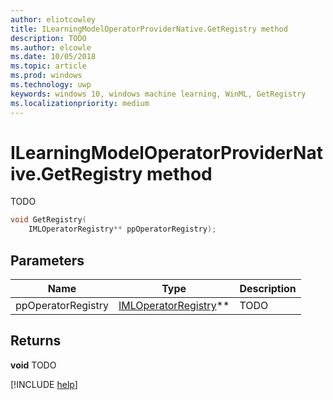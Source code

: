 ```yaml
---
author: eliotcowley
title: ILearningModelOperatorProviderNative.GetRegistry method
description: TODO
ms.author: elcowle
ms.date: 10/05/2018
ms.topic: article
ms.prod: windows
ms.technology: uwp
keywords: windows 10, windows machine learning, WinML, GetRegistry
ms.localizationpriority: medium
---
```


# ILearningModelOperatorProviderNative.GetRegistry method

TODO

```cpp
void GetRegistry(
    IMLOperatorRegistry** ppOperatorRegistry);
```

## Parameters

| Name | Type | Description |
|------|------|-------------|
| ppOperatorRegistry | [IMLOperatorRegistry](IMLOperatorRegistry.md)** | TODO |

## Returns

**void**
TODO

[!INCLUDE [help](../includes/get-help.md)]